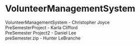 # VolunteerManagementSystem
VolunteerManagementSystem - Christopher Joyce          
PreSemesterProject - Karla Clifford          
PreSemester Project2 - Daniel Lee      
preSemester.zip - Hunter LeBranche
